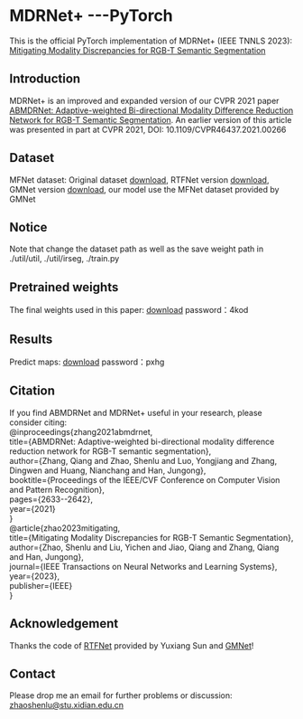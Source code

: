# MDRNet+ ---PyTorch
This is the official PyTorch implementation of MDRNet+ (IEEE TNNLS 2023): [Mitigating Modality Discrepancies for RGB-T Semantic Segmentation](https://ieeexplore.ieee.org/document/10008228)
## Introduction
MDRNet+ is an improved and expanded version of our CVPR 2021 paper [ABMDRNet: Adaptive-weighted Bi-directional Modality Difference Reduction Network for RGB-T Semantic Segmentation](https://ieeexplore.ieee.org/document/9578077). An earlier version of this article was presented in part at CVPR 2021, DOI: 10.1109/CVPR46437.2021.00266
## Dataset
MFNet dataset: Original dataset [download](https://www.mi.t.u-tokyo.ac.jp/static/projects/mil_multispectral/), RTFNet version [download](https://github.com/yuxiangsun/RTFNet), GMNet version [download](https://github.com/Jinfu0913/GMNet), our model use the MFNet dataset provided by GMNet
## Notice
Note that change the dataset path as well as the save weight path in ./util/util, ./util/irseg, ./train.py
## Pretrained weights
The final weights used in this paper: [download](https://pan.baidu.com/s/1wolrOPNvQrOrIQtrwGm_jw) password：4kod
## Results
Predict maps: [download](https://pan.baidu.com/s/1KL65FQBue8Q5MIdayE-7Sg) password：pxhg
## Citation
If you find ABMDRNet and MDRNet+ useful in your research, please consider citing:  
@inproceedings{zhang2021abmdrnet,  
               title={ABMDRNet: Adaptive-weighted bi-directional modality difference reduction network for RGB-T semantic segmentation},  
               author={Zhang, Qiang and Zhao, Shenlu and Luo, Yongjiang and Zhang, Dingwen and Huang, Nianchang and Han, Jungong},  
  booktitle={Proceedings of the IEEE/CVF Conference on Computer Vision and Pattern Recognition},  
  pages={2633--2642},  
  year={2021}  
}  
@article{zhao2023mitigating,  
  title={Mitigating Modality Discrepancies for RGB-T Semantic Segmentation},  
  author={Zhao, Shenlu and Liu, Yichen and Jiao, Qiang and Zhang, Qiang and Han, Jungong},  
  journal={IEEE Transactions on Neural Networks and Learning Systems},  
  year={2023},  
  publisher={IEEE}  
}
## Acknowledgement
Thanks the code of [RTFNet](https://github.com/yuxiangsun/RTFNet) provided by Yuxiang Sun and [GMNet](https://github.com/Jinfu0913/GMNet)!
## Contact
Please drop me an email for further problems or discussion: zhaoshenlu@stu.xidian.edu.cn
